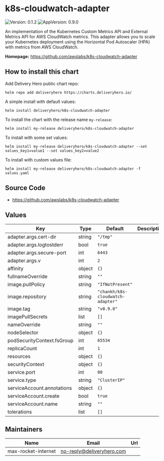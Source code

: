 # k8s-cloudwatch-adapter

![Version: 0.1.2](https://img.shields.io/badge/Version-0.1.2-informational?style=flat-square) ![AppVersion: 0.9.0](https://img.shields.io/badge/AppVersion-0.9.0-informational?style=flat-square)

An implementation of the Kubernetes Custom Metrics API and External Metrics API for AWS CloudWatch metrics. This adapter allows you to scale your Kubernetes deployment using the Horizontal Pod Autoscaler (HPA) with metrics from AWS CloudWatch.

**Homepage:** <https://github.com/awslabs/k8s-cloudwatch-adapter>

## How to install this chart

Add Delivery Hero public chart repo:

```console
helm repo add deliveryhero https://charts.deliveryhero.io/
```

A simple install with default values:

```console
helm install deliveryhero/k8s-cloudwatch-adapter
```

To install the chart with the release name `my-release`:

```console
helm install my-release deliveryhero/k8s-cloudwatch-adapter
```

To install with some set values:

```console
helm install my-release deliveryhero/k8s-cloudwatch-adapter --set values_key1=value1 --set values_key2=value2
```

To install with custom values file:

```console
helm install my-release deliveryhero/k8s-cloudwatch-adapter -f values.yaml
```

## Source Code

* <https://github.com/awslabs/k8s-cloudwatch-adapter>

## Values

| Key | Type | Default | Description |
|-----|------|---------|-------------|
| adapter.args.cert-dir | string | `"/tmp"` |  |
| adapter.args.logtostderr | bool | `true` |  |
| adapter.args.secure-port | int | `6443` |  |
| adapter.args.v | int | `2` |  |
| affinity | object | `{}` |  |
| fullnameOverride | string | `""` |  |
| image.pullPolicy | string | `"IfNotPresent"` |  |
| image.repository | string | `"chankh/k8s-cloudwatch-adapter"` |  |
| image.tag | string | `"v0.9.0"` |  |
| imagePullSecrets | list | `[]` |  |
| nameOverride | string | `""` |  |
| nodeSelector | object | `{}` |  |
| podSecurityContext.fsGroup | int | `65534` |  |
| replicaCount | int | `1` |  |
| resources | object | `{}` |  |
| securityContext | object | `{}` |  |
| service.port | int | `80` |  |
| service.type | string | `"ClusterIP"` |  |
| serviceAccount.annotations | object | `{}` |  |
| serviceAccount.create | bool | `true` |  |
| serviceAccount.name | string | `""` |  |
| tolerations | list | `[]` |  |

## Maintainers

| Name | Email | Url |
| ---- | ------ | --- |
| max-rocket-internet | no-reply@deliveryhero.com |  |
